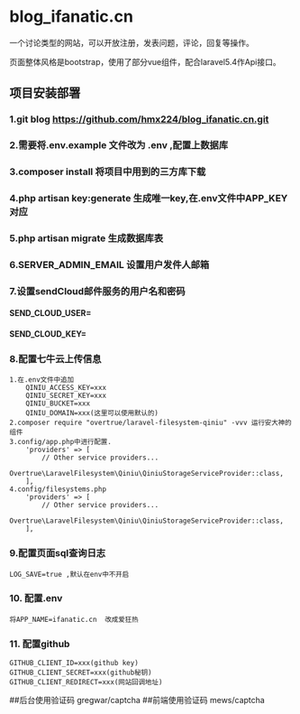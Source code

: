 # blog_ifanatic.cn
一个讨论类型的网站，可以开放注册，发表问题，评论，回复等操作。

页面整体风格是bootstrap，使用了部分vue组件，配合laravel5.4作Api接口。

## 项目安装部署
### 1.git blog https://github.com/hmx224/blog_ifanatic.cn.git

### 2.需要将.env.example 文件改为 .env ,配置上数据库

### 3.composer install 将项目中用到的三方库下载

### 4.php artisan key:generate 生成唯一key,在.env文件中APP_KEY对应

### 5.php artisan migrate 生成数据库表

### 6.SERVER_ADMIN_EMAIL 设置用户发件人邮箱

### 7.设置sendCloud邮件服务的用户名和密码 
####  SEND_CLOUD_USER=

####  SEND_CLOUD_KEY=

### 8.配置七牛云上传信息
    1.在.env文件中追加
        QINIU_ACCESS_KEY=xxx
        QINIU_SECRET_KEY=xxx
        QINIU_BUCKET=xxx
        QINIU_DOMAIN=xxx(这里可以使用默认的)
    2.composer require "overtrue/laravel-filesystem-qiniu" -vvv 运行安大神的组件
    3.config/app.php中进行配置.
        'providers' => [
            // Other service providers...
            Overtrue\LaravelFilesystem\Qiniu\QiniuStorageServiceProvider::class,
        ],
    4.config/filesystems.php
        'providers' => [
            // Other service providers...
            Overtrue\LaravelFilesystem\Qiniu\QiniuStorageServiceProvider::class,
        ],
### 9.配置页面sql查询日志
    LOG_SAVE=true ,默认在env中不开启
### 10. 配置.env
    将APP_NAME=ifanatic.cn  改成爱狂热
### 11. 配置github
    GITHUB_CLIENT_ID=xxx(github key)
    GITHUB_CLIENT_SECRET=xxx(github秘钥)
    GITHUB_CLIENT_REDIRECT=xxx(网站回调地址)
##后台使用验证码
gregwar/captcha
##前端使用验证码
mews/captcha



